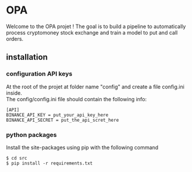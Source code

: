 # OPA

Welcome to the OPA projet ! 
The goal is to build a pipeline to automatically process cryptomoney stock exchange and train a model to put and call orders. 

## installation 

### configuration API keys 

At the root of the projet at folder name "config" and create a file config.ini inside.  
The config/config.ini file should contain the following info:

```
[API]
BINANCE_API_KEY = put_your_api_key_here
BINANCE_API_SECRET = put_the_api_scret_here
```

### python packages 

Install the site-packages using pip with the following command 

```
$ cd src
$ pip install -r requirements.txt
```

